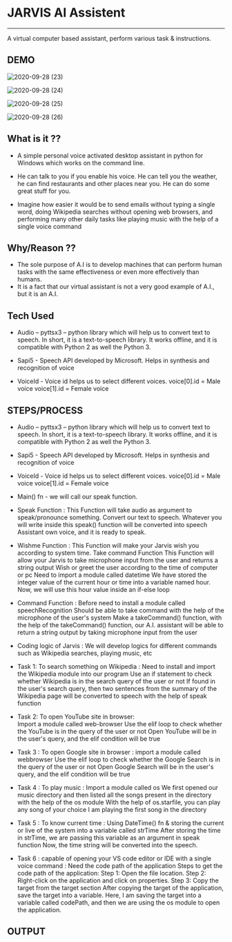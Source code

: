 # JARVIS AI Assistent
-----------------------
A virtual computer based assistant, perform various task & instructions.

DEMO
------
![2020-09-28 (23)](https://user-images.githubusercontent.com/41515202/94376317-71435800-0137-11eb-8dc0-3c4de3beddc1.png)

![2020-09-28 (24)](https://user-images.githubusercontent.com/41515202/94376318-72748500-0137-11eb-8d88-54038bd14235.png)

![2020-09-28 (25)](https://user-images.githubusercontent.com/41515202/94376319-73a5b200-0137-11eb-9184-ce79519d8226.png)

![2020-09-28 (26)](https://user-images.githubusercontent.com/41515202/94376320-756f7580-0137-11eb-83c3-be2d07a71225.png)


What is it ??
----------------
* A simple personal voice activated desktop assistant in python for Windows which works on the command line. 

* He can talk to you if you enable his voice. He can tell you the weather, he can find restaurants and other places near you. He can do some great stuff for you.

* Imagine how easier it would be to send emails without typing a single word, doing Wikipedia searches without opening web browsers, and performing many other daily tasks like playing music with the help of a single voice command

Why/Reason ??
----------------
* The sole purpose of A.I is to develop machines that can perform human tasks with the same effectiveness or even more effectively than humans.
* It is a fact that our virtual assistant is not a very good example of A.I., but it is an A.I.

Tech Used
--------------
* Audio – pyttsx3 – python library which will help us to convert text to speech. In short, it is a text-to-speech library. It works offline, and it is compatible with Python 2 as well the Python 3.

* Sapi5 - Speech API developed by Microsoft. Helps in synthesis and recognition of voice

* VoiceId - Voice id helps us to select different voices.
    voice[0].id = Male voice 
    voice[1].id = Female voice

STEPS/PROCESS
----------------
* Audio – pyttsx3 – python library which will help us to convert text to speech. In short, it is a text-to-speech library. It works offline, and it is compatible with Python 2 as well the Python 3.

* Sapi5 - Speech API developed by Microsoft. Helps in synthesis and recognition of voice

* VoiceId - Voice id helps us to select different voices.
    voice[0].id = Male voice 
    voice[1].id = Female voice
* Main() fn - we will call our speak function.

* Speak Function : 
This Function will take audio as argument to speak/pronounce something.
Convert our text to speech. 
Whatever you will write inside this speak() function will be converted into speech
Assistant own voice, and it is ready to speak.

* Wishme Function : 
This Function will make your Jarvis wish you according to system time.
Take command Function This Function will allow your Jarvis to take microphone input from the user and returns a string output
Wish or greet the user according to the time of computer or pc
Need to import a module called datetime
We have stored the integer value of the current hour or time into a variable named hour. Now, we will use this hour value inside an if-else loop

* Command Function : 
Before need to install a module called speechRecognition
Should be able to take command with the help of the microphone of the user's system
Make a takeCommand() function, with the help of the takeCommand() function, our A.I. assistant will be able to return a string output by taking microphone input from the user

* Coding logic of Jarvis : 
We will develop logics for different commands such as Wikipedia searches, playing music, etc

* Task 1: To search something on Wikipedia : 
Need to install and import the Wikipedia module into our program
Use an if statement to check whether Wikipedia is in the search query of the user or not
If found in the user's search query, then two sentences from the summary of the Wikipedia page will be converted to speech with the help of speak function

* Task 2: To open YouTube site in browser:  
Import a module called web-browser
Use the elif loop to check whether the YouTube is in the query of the user or not
Open YouTube will be in the user's query, and the elif condition will be true

* Task 3 : To open Google site in browser : import a module called webbrowser
Use the elif loop to check whether the Google Search is in the query of the user or not
Open Google Search will be in the user's query, and the elif condition will be true

* Task 4 : To play music : 
Import a module called os
We first opened our music directory and then listed all the songs present in the directory with the help of the os module
With the help of os.starfile, you can play any song of your choice
I am playing the first song in the directory

* Task 5 : To know current time : 
Using DateTime() fn & storing the current or live of the system into a variable called strTime
After storing the time in strTime, we are passing this variable as an argument in speak function
Now, the time string will be converted into the speech.

* Task 6 : capable of opening your VS code editor or IDE with a single voice command : 
Need the code path of the application
Steps to get the code path of the application:
Step 1: Open the file location.
Step 2: Right-click on the application and click on properties.
Step 3: Copy the target from the target section
After copying the target of the application, save the target into a variable. Here, I am saving the target into a variable called codePath, and then we are using the os module to open the application.

OUTPUT
--------
